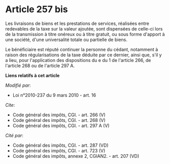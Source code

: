 # Article 257 bis

Les livraisons de biens et les prestations de services, réalisées entre redevables de la taxe sur la valeur ajoutée, sont
dispensées de celle-ci lors de la transmission à titre onéreux ou à titre gratuit, ou sous forme d'apport à une société,
d'une universalité totale ou partielle de biens. 

Le bénéficiaire est réputé continuer la personne du cédant, notamment à raison des régularisations de la taxe déduite par ce
dernier, ainsi que, s'il y a lieu, pour l'application des dispositions du e du 1 de l'article 266, de l'article 268 ou de
l'article 297 A.

**Liens relatifs à cet article**

_Modifié par_:

  - Loi n°2010-237 du 9 mars 2010 - art. 16

_Cite_:

  - Code général des impôts, CGI. - art. 266 (V)
  - Code général des impôts, CGI. - art. 268 (V)
  - Code général des impôts, CGI. - art. 297 A (V)

_Cité par_:

  - Code général des impôts, CGI. - art. 287 (VD)
  - Code général des impôts, CGI. - art. 723 (V)
  - Code général des impôts, annexe 2, CGIAN2. - art. 207 (VD)
